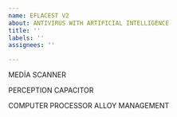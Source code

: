 ```yaml
---
name: EFLACEST V2
about: ANTIVIRUS WITH ARTIFICIAL INTELLIGENCE
title: ''
labels: ''
assignees: ''

---
```


MEDİA SCANNER 

PERCEPTION CAPACITOR


COMPUTER PROCESSOR ALLOY MANAGEMENT
